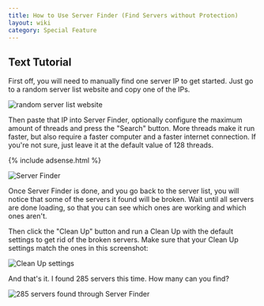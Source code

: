 ```yaml
---
title: How to Use Server Finder (Find Servers without Protection)
layout: wiki
category: Special Feature
---
```

## Text Tutorial
First off, you will need to manually find one server IP to get started. Just go to a random server list website and copy one of the IPs.

![random server list website](https://cloud.githubusercontent.com/assets/11584045/13553722/a2ca0d5c-e39a-11e5-81be-7e02ed269b0f.jpg)

Then paste that IP into Server Finder, optionally configure the maximum amount of threads and press the "Search" button. More threads make it run faster, but also require a faster computer and a faster internet connection. If you're not sure, just leave it at the default value of 128 threads.

{% include adsense.html %}

![Server Finder](https://cloud.githubusercontent.com/assets/11584045/13553725/e0cb223a-e39a-11e5-96df-13f4307006c4.jpg)

Once Server Finder is done, and you go back to the server list, you will notice that some of the servers it found will be broken. Wait until all servers are done loading, so that you can see which ones are working and which ones aren't.

Then click the "Clean Up" button and run a Clean Up with the default settings to get rid of the broken servers. Make sure that your Clean Up settings match the ones in this screenshot:

![Clean Up settings](https://cloud.githubusercontent.com/assets/11584045/13553731/46b76b58-e39b-11e5-9595-a8b2c6ed97a3.jpg)

And that's it. I found 285 servers this time. How many can you find?

![285 servers found through Server Finder](https://cloud.githubusercontent.com/assets/11584045/13553738/681a86e0-e39b-11e5-845c-077f610718d9.jpg)
